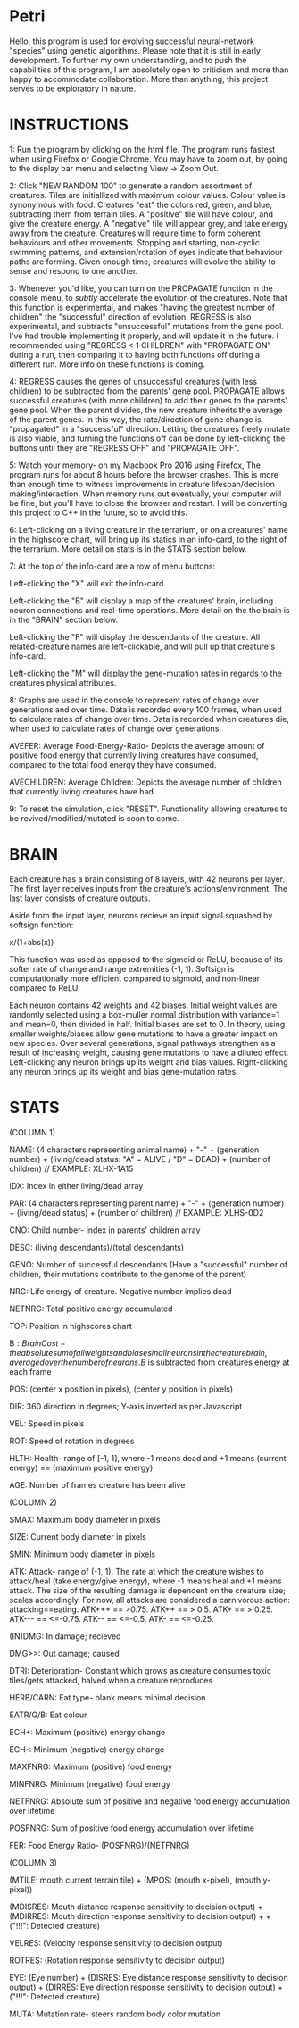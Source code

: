 # Petri
Hello, this program is used for evolving successful neural-network "species" using genetic algorithms. Please note that it is still in early development. To further my own understanding, and to push the capabilities of this program, I am absolutely open to criticism and more than happy to accommodate collaboration. More than anything, this project serves to be exploratory in nature. 

# INSTRUCTIONS

1: Run the program by clicking on the html file. The program runs fastest when using Firefox or Google Chrome. You may have to zoom out, by going to the display bar menu and selecting View -> Zoom Out.

2: Click "NEW RANDOM 100" to generate a random assortment of creatures. Tiles are initiallized with maximum colour values. Colour value  is synonymous with food. Creatures "eat" the colors red, green, and blue, subtracting them from terrain tiles. A "positive" tile will have colour, and give the creature energy. A "negative" tile will appear grey, and take energy away from the creature. Creatures will require time to form coherent behaviours and other movements. Stopping and starting, non-cyclic swimming patterns, and extension/rotation of eyes indicate that behaviour paths are forming. Given enough time, creatures will evolve the ability to sense and respond to one another.

3: Whenever you'd like, you can turn on the PROPAGATE function in the console menu, to *subtly* accelerate the evolution of the creatures. Note that this function is experimental, and makes "having the greatest number of children" the "successful" direction of evolution. REGRESS is also experimental, and subtracts "unsuccessful" mutations from the gene pool. I've had trouble implementing it properly, and will update it in the future. I recommended using "REGRESS < 1 CHILDREN" with "PROPAGATE ON" during a run, then comparing it to having both functions off during a different run.  More info on these functions is coming. 

4: REGRESS causes the genes of unsuccessful creatures (with less children) to be subtracted from the parents' gene pool. PROPAGATE allows successful creatures (with more children) to add their genes to the parents' gene pool. When the parent divides, the new creature inherits the average of the parent genes. In this way, the rate/direction of gene change is "propagated" in a "successful" direction. Letting the creatures freely mutate is also viable, and turning the functions off can be done by left-clicking the buttons until they are "REGRESS OFF" and "PROPAGATE OFF". 

5: Watch your memory- on my Macbook Pro 2016 using Firefox, The program runs for about 8 hours before the browser crashes. This is more than enough time to witness improvements in creature lifespan/decision making/interaction. When memory runs out eventually, your computer will be fine, but you'll have to close the browser and restart. I will be converting this project to C++ in the future, so to avoid this.

6: Left-clicking on a living creature in the terrarium, or on a creatures' name in the highscore chart, will bring up its statics in an info-card, to the right of the terrarium. More detail on stats is in the STATS section below.

7: At the top of the info-card are a row of menu buttons:

Left-clicking the "X" will exit the info-card. 

Left-clicking the "B" will display a map of the creatures' brain, including neuron connections and real-time operations. More detail on the the brain is in the "BRAIN" section below.

Left-clicking the "F" will display the descendants of the creature. All related-creature names are left-clickable, and will pull up that creature's info-card.

Left-clicking the "M" will display the gene-mutation rates in regards to the creatures physical attributes.

8: Graphs are used in the console to represent rates of change over generations and over time. Data is recorded every 100 frames, when used to calculate rates of change over time. Data is recorded when creatures die, when used to calculate rates of change over generations.

AVEFER: Average Food-Energy-Ratio- Depicts the average amount of positive food energy that currently living creatures have consumed, compared to the total food energy they have consumed.

AVECHILDREN: Average Children: Depicts the average number of children that currently living creatures have had

9: To reset the simulation, click "RESET". Functionality allowing creatures to be revived/modified/mutated is soon to come.

# BRAIN

Each creature has a brain consisting of 8 layers, with 42 neurons per layer. The first layer receives inputs from the creature's actions/environment. The last layer consists of creature outputs.

Aside from the input layer, neurons recieve an input signal squashed by softsign function:

x/(1+abs(x))

This function was used as opposed to the sigmoid or ReLU, because of its softer rate of change and range extremities (-1, 1). Softsign is computationally more efficient compared to sigmoid, and non-linear compared to ReLU.

Each neuron contains 42 weights and 42 biases. Initial weight values are randomly selected using a box-muller normal distribution with variance=1 and mean=0, then divided in half. Initial biases are set to 0. In theory, using smaller weights/biases allow gene mutations to have a greater impact on new species. Over several generations, signal pathways strengthen as a result of increasing weight, causing gene mutations to have a diluted effect. Left-clicking any neuron brings up its weight and bias values. Right-clicking any neuron brings up its weight and bias gene-mutation rates.

# STATS

(COLUMN 1)

NAME: (4 characters representing animal name) + "-" + (generation number) + (living/dead status: "A" = ALIVE / "D" = DEAD) + (number of children) // EXAMPLE: XLHX-1A15

IDX: Index in either living/dead array

PAR: (4 characters representing parent name) + "-" + (generation number) + (living/dead status) + (number of children) // EXAMPLE: XLHS-0D2

CNO: Child number- index in parents' children array

DESC: (living descendants)/(total descendants)

GENO: Number of successful descendants (Have a "successful" number of children, their mutations contribute to the genome of the parent)

NRG: Life energy of creature. Negative number implies dead

NETNRG: Total positive energy accumulated

TOP: Position in highscores chart

B$: Brain Cost- the absolute sum of all weights and biases in all neurons in the creature brain, averaged over the number of neurons. B$ is subtracted from creatures energy at each frame

POS: (center x position in pixels), (center y position in pixels)

DIR: 360 direction in degrees; Y-axis inverted as per Javascript

VEL: Speed in pixels

ROT: Speed of rotation in degrees

HLTH: Health- range of [-1, 1], where -1 means dead and +1 means (current energy) == (maximum positive energy)

AGE: Number of frames creature has been alive

(COLUMN 2)

SMAX: Maximum body diameter in pixels

SIZE: Current body diameter in pixels

SMIN: Minimum body diameter in pixels

ATK: Attack- range of (-1, 1). The rate at which the creature wishes to attack/heal (take energy/give energy), where -1 means heal and +1 means attack. The size of the resulting damage is dependent on the creature size; scales accordingly. For now, all attacks are considered a carnivorous action: attacking==eating. ATK+++ == >0.75. ATK++ == > 0.5. ATK+ == > 0.25. ATK--- == <=-0.75. ATK-- == <=-0.5. ATK- == <=-0.25. 

(IN)DMG: In damage; recieved

DMG>>: Out damage; caused

DTRI: Deterioration- Constant which grows as creature consumes toxic tiles/gets attacked, halved when a creature reproduces

HERB/CARN: Eat type- blank means minimal decision

EATR/G/B: Eat colour

ECH+: Maximum (positive) energy change

ECH-: Minimum (negative) energy change

MAXFNRG: Maximum (positive) food energy

MINFNRG: Minimum (negative) food energy

NETFNRG: Absolute sum of positive and negative food energy accumulation over lifetime

POSFNRG: Sum of positive food energy accumulation over lifetime

FER: Food Energy Ratio- (POSFNRG)/(NETFNRG)

(COLUMN 3)

(MTILE: mouth current terrain tile) + (MPOS: (mouth x-pixel), (mouth y-pixel))

(MDISRES: Mouth distance response sensitivity to decision output) + (MDIRRES: Mouth direction response sensitivity to decision output) +  + ("!!!": Detected creature)

VELRES: (Velocity response sensitivity to decision output)

ROTRES: (Rotation response sensitivity to decision output)

EYE: (Eye number) + (DISRES: Eye distance response sensitivity to decision output) + (DIRRES: Eye direction response sensitivity to decision output) + ("!!!": Detected creature)

MUTA: Mutation rate- steers random body color mutation 
